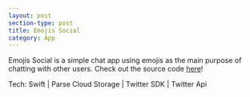 ```yaml
---
layout: post
section-type: post
title: Emojis Social
category: App
---
```


Emojis Social is a simple chat app using emojis as the main purpose of chatting with other users. Check out the source code [here](https://github.com/SamuelShaw/EmojisSocial/tree/master/EmojisSocial)!

Tech:
Swift | Parse Cloud Storage | Twitter SDK | Twitter Api
